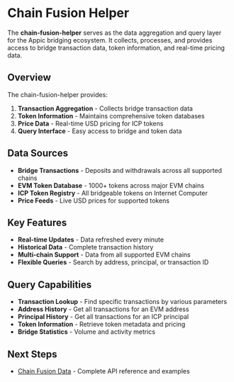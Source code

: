 # Chain Fusion Helper

The **chain-fusion-helper** serves as the data aggregation and query layer for the Appic bridging ecosystem. It collects, processes, and provides access to bridge transaction data, token information, and real-time pricing data.

## Overview

The chain-fusion-helper provides:

1. **Transaction Aggregation** - Collects bridge transaction data
2. **Token Information** - Maintains comprehensive token databases
3. **Price Data** - Real-time USD pricing for ICP tokens
4. **Query Interface** - Easy access to bridge and token data

## Data Sources

- **Bridge Transactions** - Deposits and withdrawals across all supported chains
- **EVM Token Database** - 1000+ tokens across major EVM chains
- **ICP Token Registry** - All bridgeable tokens on Internet Computer
- **Price Feeds** - Live USD prices for supported tokens

## Key Features

- **Real-time Updates** - Data refreshed every minute
- **Historical Data** - Complete transaction history
- **Multi-chain Support** - Data from all supported EVM chains
- **Flexible Queries** - Search by address, principal, or transaction ID

## Query Capabilities

- **Transaction Lookup** - Find specific transactions by various parameters
- **Address History** - Get all transactions for an EVM address
- **Principal History** - Get all transactions for an ICP principal
- **Token Information** - Retrieve token metadata and pricing
- **Bridge Statistics** - Volume and activity metrics

## Next Steps

- [Chain Fusion Data](chain_fusion_data.md) - Complete API reference and examples